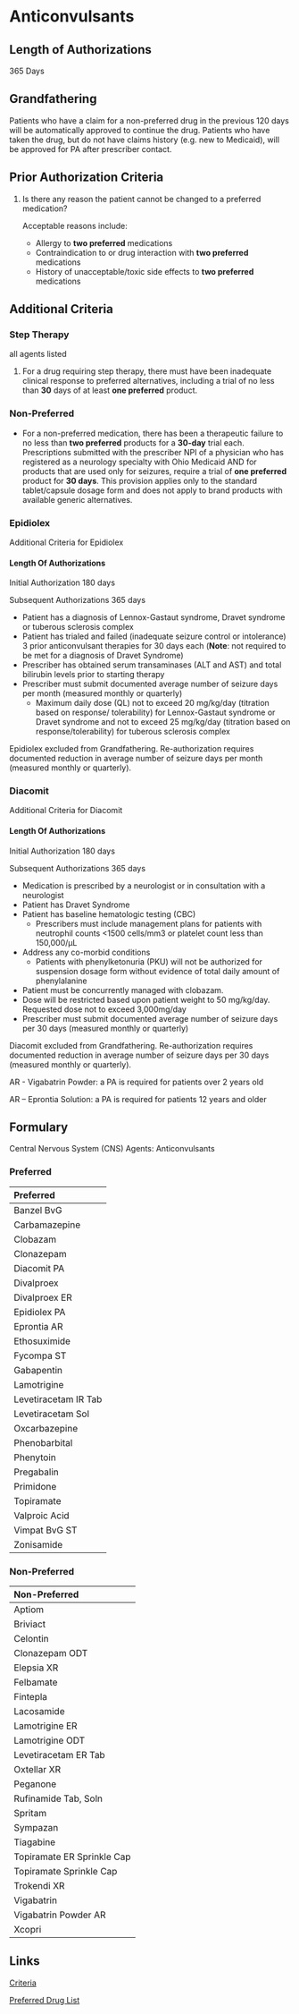# Anticonvulsants

## Length of Authorizations

365 Days

## Grandfathering

Patients who have a claim for a non-preferred drug in the previous 120 days will be automatically approved to continue the drug. Patients who have taken the drug, but do not have claims history (e.g. new to Medicaid), will be approved for PA after prescriber contact.

## Prior Authorization Criteria

1.  Is there any reason the patient cannot be changed to a preferred medication?

    Acceptable reasons include:

    -   Allergy to **two preferred** medications
    -   Contraindication to or drug interaction with **two preferred** medications
    -   History of unacceptable/toxic side effects to **two preferred** medications

## Additional Criteria

### Step Therapy

all agents listed

1.  For a drug requiring step therapy, there must have been inadequate clinical response to preferred alternatives, including a trial of no less than **30** days of at least **one preferred** product.

### Non-Preferred

-   For a non-preferred medication, there has been a therapeutic failure to no less than **two preferred** products for a **30-day** trial each. Prescriptions submitted with the prescriber NPI of a physician who has registered as a neurology specialty with Ohio Medicaid AND for products that are used only for seizures, require a trial of **one preferred** product for **30 days**. This provision applies only to the standard tablet/capsule dosage form and does not apply to brand products with available generic alternatives.


### Epidiolex

Additional Criteria for Epidiolex

#### Length Of Authorizations

Initial Authorization 180 days

Subsequent Authorizations 365 days

-   Patient has a diagnosis of Lennox-Gastaut syndrome, Dravet syndrome or tuberous sclerosis complex
-   Patient has trialed and failed (inadequate seizure control or intolerance) 3 prior anticonvulsant therapies for 30 days each (**Note**: not required to be met for a diagnosis of Dravet Syndrome)
-   Prescriber has obtained serum transaminases (ALT and AST) and total bilirubin levels prior to starting therapy
-   Prescriber must submit documented average number of seizure days per month (measured monthly or quarterly)
    -   Maximum daily dose (QL) not to exceed 20 mg/kg/day (titration based on response/ tolerability) for Lennox-Gastaut syndrome or Dravet syndrome and not to exceed 25 mg/kg/day (titration based on response/tolerability) for tuberous sclerosis complex

Epidiolex excluded from Grandfathering. Re-authorization requires documented reduction in average number of seizure days per month (measured monthly or quarterly).

### Diacomit

Additional Criteria for Diacomit
#### Length Of Authorizations

Initial Authorization 180 days

Subsequent Authorizations 365 days

-   Medication is prescribed by a neurologist or in consultation with a neurologist
-   Patient has Dravet Syndrome
-   Patient has baseline hematologic testing (CBC)
    -   Prescribers must include management plans for patients with neutrophil counts \<1500 cells/mm3 or platelet count less than 150,000/µL
-   Address any co-morbid conditions
    -   Patients with phenylketonuria (PKU) will not be authorized for suspension dosage form without evidence of total daily amount of phenylalanine
-   Patient must be concurrently managed with clobazam.
-   Dose will be restricted based upon patient weight to 50 mg/kg/day. Requested dose not to exceed 3,000mg/day
-   Prescriber must submit documented average number of seizure days per 30 days (measured monthly or quarterly)

Diacomit excluded from Grandfathering. Re-authorization requires documented reduction in average number of seizure days per 30 days (measured monthly or quarterly).

AR - Vigabatrin Powder: a PA is required for patients over 2 years old

AR – Eprontia Solution: a PA is required for patients 12 years and older

## Formulary

Central Nervous System (CNS) Agents: Anticonvulsants

### Preferred

| Preferred            |
| :------------------- |
| Banzel BvG           |
| Carbamazepine        |
| Clobazam             |
| Clonazepam           |
| Diacomit PA          |
| Divalproex           |
| Divalproex ER        |
| Epidiolex PA         |
| Eprontia AR          |
| Ethosuximide         |
| Fycompa ST           |
| Gabapentin           |
| Lamotrigine          |
| Levetiracetam IR Tab |
| Levetiracetam Sol    |
| Oxcarbazepine        |
| Phenobarbital        |
| Phenytoin            |
| Pregabalin           |
| Primidone            |
| Topiramate           |
| Valproic Acid        |
| Vimpat BvG ST        |
| Zonisamide           |

### Non-Preferred

| Non-Preferred              |
| :------------------------- |
| Aptiom                     |
| Briviact                   |
| Celontin                   |
| Clonazepam ODT             |
| Elepsia XR                 |
| Felbamate                  |
| Fintepla                   |
| Lacosamide                 |
| Lamotrigine ER             |
| Lamotrigine ODT            |
| Levetiracetam ER Tab       |
| Oxtellar XR                |
| Peganone                   |
| Rufinamide Tab, Soln       |
| Spritam                    |
| Sympazan                   |
| Tiagabine                  |
| Topiramate ER Sprinkle Cap |
| Topiramate Sprinkle Cap    |
| Trokendi XR                |
| Vigabatrin                 |
| Vigabatrin Powder AR       |
| Xcopri                     |

## Links

[Criteria](https://pharmacy.medicaid.ohio.gov/sites/default/files/20221001_UPDL_Criteria_APPROVED.pdf#page=27)

[Preferred Drug List](https://pharmacy.medicaid.ohio.gov/sites/default/files/20221001_UPDL_APPROVED_.pdf#page=13)